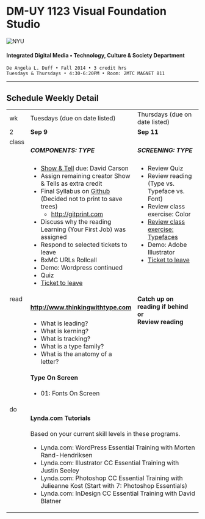 # DM-UY 1123 Visual Foundation Studio

![NYU](http://ws2.polishedsolid.com/de/nyu_soe_logo.png)
#### Integrated Digital Media • Technology, Culture &amp; Society Department

    De Angela L. Duff • Fall 2014 • 3 credit hrs
    Tuesdays & Thursdays • 4:30-6:20PM • Room: 2MTC MAGNET 811 

---

## Schedule Weekly Detail

<table>
<tr>
<td>wk</td>
<td>Tuesdays (due on date listed)</td>
<td>Thursdays (due on date listed)</td>
</tr>
<!-- dates -->
<tr>
  <td valign="top">2</td>
  <td valign="top"><strong>Sep 9</strong></td>
  <td valign="top"><strong>Sep 11</strong></td>
</tr>
<!-- class -->
<tr>
  <td valign="top">class</td>
  <td valign="top" width="48%">
  <h5>COMPONENTS: TYPE</h5>
  <ul>
  <li><a href="../projects/dm1123_vfs_show_and_tells.md">Show &amp; Tell</a> due: David Carson</li>
  <li>Assign remaining creator Show &amp; Tells as extra credit
  <li>Final Syllabus on <a href="../dm1123_vfs_syllabus.md" target="_blank">Github</a> (Decided not to print to save trees)
    <ul>
    <li><a href="http://gitprint.com" target="_blank">http://gitprint.com</a></li>
    </ul>
  <li>Discuss why the reading Learning (Your First Job) was assigned</li>
  <li>Respond to selected tickets to leave
  <li>BxMC URLs Rollcall
  <li>Demo: Wordpress continued</li>
  <li>Quiz</li>
  
  <li><a href="../projects/dm1123_vfs_tickets_to_leave.md">Ticket to leave</a></li>
  </ul>

  </td>
  <td valign="top" width="48%"><h5>SCREENING: TYPE</h5>
    <ul>
    <li>Review Quiz</li>
    <li>Review reading (Type vs. Typeface vs. Font)</li>
    <li>Review class exercise: Color</li>
    <li><a href="../class_exercises/dm3193_class_exercise_typefaces.md" target="_blank">Review class exercise: Typefaces</a></li>
    <li>Demo: Adobe Illustrator</li>
    <li><a href="../projects/dm1123_vfs_tickets_to_leave.md">Ticket to leave</a></li>
    </ul>
  </td>
</tr>

<!-- homework -->
<tr>
  <td valign="top">read</td>
  <td>
  <h4><a href="http://www.thinkingwithtype.com" target="_blank">http://www.thinkingwithtype.com</a></h4>
    <ul> 
    <li>What is leading?
    <li>What is kerning?
    <li>What is tracking?
    <li>What is a type family?
    <li>What is the anatomy of a letter? 
    </ul>
  <h4>Type On Screen</h4>
    <ul>
    <li>01: Fonts On Screen
    </li>
  </td>
  
  <td valign="top"><strong>Catch up on reading if behind or<br>Review reading</strong></td>
</tr>

<!-- do -->
<tr>
  <td valign="top">do</td>
  <td valign="top" colspan="2">
  <h4>Lynda.com Tutorials</h4>
  Based on your current skill levels in these programs.
  <ul>
  <li>Lynda.com: WordPress Essential Training with Morten Rand-Hendriksen</li>
  <li>Lynda.com: Illustrator CC Essential Training with Justin Seeley</li>
  <li>Lynda.com: Photoshop CC Essential Training with Julieanne Kost (Start with 7: Photoshop Essentials)</li>
  <li>Lynda.com: InDesign CC Essential Training with David Blatner</li>
  </ul></td>
</tr>
</table>









